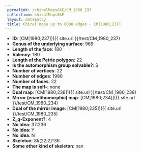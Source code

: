 ```yaml
--- 
 permalink: /chiralMaps6kE/CM_1980_237 
 collection: chiralMaps6kE
 layout: dataEntry
 title: Chiral maps up to 6000 edges - CM[1980;237]
---
```


- **ID**: [CM[1980;237]]({{ site.url }}/test/CM_1980_237)
- **Genus of the underlying surface**: 969
- **Length of the face**: 180
- **Valency**: 180
- **Length of the Petrie polygon**: 22
- **Is the automorphism group solvable?**: S
- **Number of vertices**: 22
- **Number of edges**: 1980
- **Number of faces**: 22
- **The map is self-**: none
- **Dual map**: [CM[1980;238]]({{ site.url }}/test/CM_1980_238)
- **Mirror (enantihomorphic) map**: [CM[1980;234]]({{ site.url }}/test/CM_1980_234)
- **Dual of the mirror image**: [CM[1980;235]]({{ site.url }}/test/CM_1980_235)
- **Z_q-Exponent?**: 4
- **No idea**:  37:236
- **No idea**: Y
- **No idea**: N
- **Skeleton**: Sk(22;2)^36
- **Some other kind of skeleton**: nan
